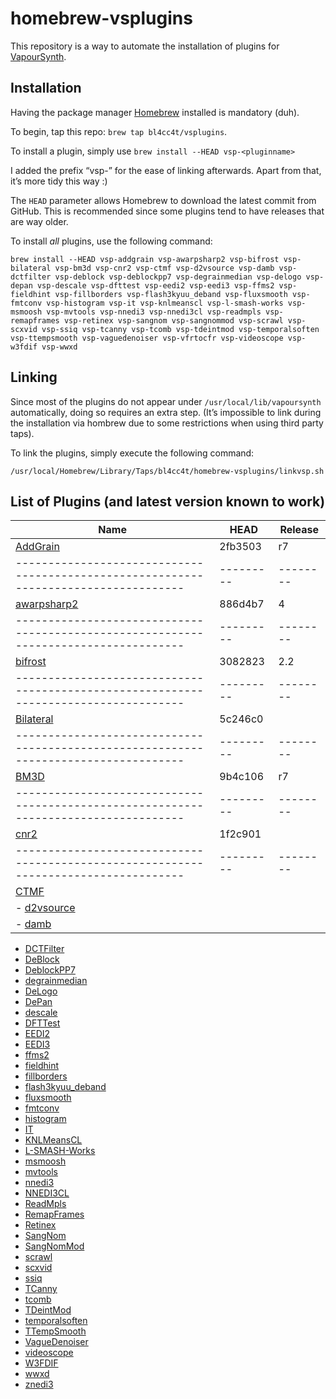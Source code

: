 homebrew-vsplugins
==================

This repository is a way to automate the installation of plugins for [VapourSynth](https://github.com/vapoursynth/vapoursynth).

Installation
------------

Having the package manager [Homebrew](https://brew.sh/) installed is mandatory (duh).

To begin, tap this repo: `brew tap bl4cc4t/vsplugins`.

To install a plugin, simply use `brew install --HEAD vsp-<pluginname>`

I added the prefix “vsp-” for the ease of linking afterwards. Apart from that, it’s more tidy this way :)

The `HEAD` parameter allows Homebrew to download the latest commit from GitHub. This is recommended since some plugins tend to have releases that are way older.

To install *all* plugins, use the following command:
```
brew install --HEAD vsp-addgrain vsp-awarpsharp2 vsp-bifrost vsp-bilateral vsp-bm3d vsp-cnr2 vsp-ctmf vsp-d2vsource vsp-damb vsp-dctfilter vsp-deblock vsp-deblockpp7 vsp-degrainmedian vsp-delogo vsp-depan vsp-descale vsp-dfttest vsp-eedi2 vsp-eedi3 vsp-ffms2 vsp-fieldhint vsp-fillborders vsp-flash3kyuu_deband vsp-fluxsmooth vsp-fmtconv vsp-histogram vsp-it vsp-knlmeanscl vsp-l-smash-works vsp-msmoosh vsp-mvtools vsp-nnedi3 vsp-nnedi3cl vsp-readmpls vsp-remapframes vsp-retinex vsp-sangnom vsp-sangnommod vsp-scrawl vsp-scxvid vsp-ssiq vsp-tcanny vsp-tcomb vsp-tdeintmod vsp-temporalsoften vsp-ttempsmooth vsp-vaguedenoiser vsp-vfrtocfr vsp-videoscope vsp-w3fdif vsp-wwxd
```

Linking
-------

Since most of the plugins do not appear under `/usr/local/lib/vapoursynth` automatically, doing so requires an extra step.
(It’s impossible to link during the installation via hombrew due to some restrictions when using third party taps).

To link the plugins, simply execute the following command:
```
/usr/local/Homebrew/Library/Taps/bl4cc4t/homebrew-vsplugins/linkvsp.sh
```

List of Plugins (and latest version known to work)
--------------------------------------------------

Name                                                                                | HEAD    | Release
------------------------------------------------------------------------------------|---------|--------
[AddGrain](https://github.com/HomeOfVapourSynthEvolution/VapourSynth-AddGrain)      | 2fb3503 | r7
------------------------------------------------------------------------------------|---------|--------
[awarpsharp2](https://github.com/dubhater/vapoursynth-awarpsharp2)                  | 886d4b7 | 4
------------------------------------------------------------------------------------|---------|--------
[bifrost](https://github.com/dubhater/vapoursynth-bifrost)                          | 3082823 | 2.2
------------------------------------------------------------------------------------|---------|--------
[Bilateral](https://github.com/HomeOfVapourSynthEvolution/VapourSynth-Bilateral)    | 5c246c0 |
------------------------------------------------------------------------------------|---------|--------
[BM3D](https://github.com/HomeOfVapourSynthEvolution/VapourSynth-BM3D)              | 9b4c106 | r7
------------------------------------------------------------------------------------|---------|--------
[cnr2](https://github.com/dubhater/vapoursynth-cnr2)                                | 1f2c901 |
------------------------------------------------------------------------------------|---------|--------
[CTMF](https://github.com/HomeOfVapourSynthEvolution/VapourSynth-CTMF)              |
- [d2vsource](https://github.com/dwbuiten/d2vsource)                                  |
- [damb](https://github.com/dubhater/vapoursynth-damb)                                |
- [DCTFilter](https://github.com/HomeOfVapourSynthEvolution/VapourSynth-DCTFilter)
- [DeBlock](https://github.com/HomeOfVapourSynthEvolution/VapourSynth-DeBlock)
- [DeblockPP7](https://github.com/HomeOfVapourSynthEvolution/VapourSynth-DeblockPP7)
- [degrainmedian](https://github.com/dubhater/vapoursynth-degrainmedian)
- [DeLogo](https://github.com/HomeOfVapourSynthEvolution/VapourSynth-DeLogo)
- [DePan](https://github.com/HomeOfVapourSynthEvolution/VapourSynth-DePan)
- [descale](https://github.com/Irrational-Encoding-Wizardry/vapoursynth-descale)
- [DFTTest](https://github.com/HomeOfVapourSynthEvolution/VapourSynth-DFTTest)
- [EEDI2](https://github.com/HomeOfVapourSynthEvolution/VapourSynth-EEDI2)
- [EEDI3](https://github.com/HomeOfVapourSynthEvolution/VapourSynth-EEDI3)
- [ffms2](https://github.com/FFMS/ffms2)
- [fieldhint](https://github.com/dubhater/vapoursynth-fieldhint)
- [fillborders](https://github.com/dubhater/vapoursynth-fillborders)
- [flash3kyuu_deband](https://github.com/SAPikachu/flash3kyuu_deband)
- [fluxsmooth](https://github.com/dubhater/vapoursynth-fluxsmooth)
- [fmtconv](https://github.com/EleonoreMizo/fmtconv)
- [histogram](https://github.com/dubhater/vapoursynth-histogram)
- [IT](https://github.com/HomeOfVapourSynthEvolution/VapourSynth-IT)
- [KNLMeansCL](https://github.com/Khanattila/KNLMeansCL)
- [L-SMASH-Works](https://github.com/VFR-maniac/L-SMASH-Works)
- [msmoosh](https://github.com/dubhater/vapoursynth-msmoosh)
- [mvtools](https://github.com/dubhater/vapoursynth-mvtools)
- [nnedi3](https://github.com/dubhater/vapoursynth-nnedi3)
- [NNEDI3CL](https://github.com/HomeOfVapourSynthEvolution/VapourSynth-NNEDI3CL)
- [ReadMpls](https://github.com/HomeOfVapourSynthEvolution/VapourSynth-ReadMpls)
- [RemapFrames](https://github.com/Irrational-Encoding-Wizardry/Vapoursynth-RemapFrames)
- [Retinex](https://github.com/HomeOfVapourSynthEvolution/VapourSynth-Retinex)
- [SangNom](https://bitbucket.org/James1201/vapoursynth-sangnom)
- [SangNomMod](https://github.com/HomeOfVapourSynthEvolution/VapourSynth-SangNomMod)
- [scrawl](https://github.com/dubhater/vapoursynth-scrawl)
- [scxvid](https://github.com/dubhater/vapoursynth-scxvid)
- [ssiq](https://github.com/dubhater/vapoursynth-ssiq)
- [TCanny](https://github.com/HomeOfVapourSynthEvolution/VapourSynth-TCanny)
- [tcomb](https://github.com/dubhater/vapoursynth-tcomb)
- [TDeintMod](https://github.com/HomeOfVapourSynthEvolution/VapourSynth-TDeintMod)
- [temporalsoften](https://github.com/dubhater/vapoursynth-temporalsoften)
- [TTempSmooth](https://github.com/HomeOfVapourSynthEvolution/VapourSynth-TTempSmooth)
- [VagueDenoiser](https://github.com/HomeOfVapourSynthEvolution/VapourSynth-VagueDenoiser)
- [videoscope](https://github.com/dubhater/vapoursynth-videoscope)
- [W3FDIF](https://github.com/HomeOfVapourSynthEvolution/VapourSynth-W3FDIF)
- [wwxd](https://github.com/dubhater/vapoursynth-wwxd)
- [znedi3](https://github.com/sekrit-twc/znedi3)
